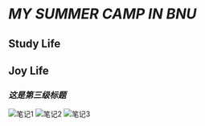   # *MY SUMMER CAMP IN BNU*
  
  ## **Study Life**
  
  ## **Joy Life**
  
  ### ___这是第三级标题___
  
  ![笔记1](images/图片.jpg)
  ![笔记2](images/图片2.jpg)
  ![笔记3](images/图片3.jpg)
  
